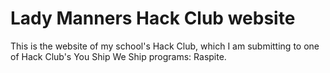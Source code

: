 # Lady Manners Hack Club website

This is the website of my school's Hack Club, which I am submitting to one of Hack Club's You Ship We Ship programs: Raspite.